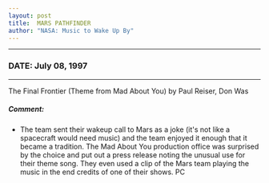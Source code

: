 ```yaml
---
layout: post
title:  MARS PATHFINDER
author: "NASA: Music to Wake Up By"
---
```


----
### DATE: July 08, 1997
----
The Final Frontier (Theme from Mad About You) by Paul Reiser, Don Was

##### Comment:
* The team sent their wakeup call to Mars as a joke (it's not like a spacecraft would need music) and the team enjoyed it enough that it became a tradition. The Mad About You production office was surprised by the choice and put out a press release noting the unusual use for their theme song. They even used a clip of the Mars team playing the music in the end credits of one of their shows. PC
